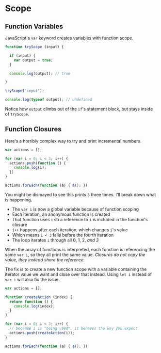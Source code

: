 # Scope

## Function Variables
JavaScript's `var` keyword creates variables with function scope.

```js
function tryScope (input) {

  if (input) {
    var output = true;
  }

  console.log(output); // true

}

tryScope('input');

console.log(typeof output); // undefined
```

Notice how `output` climbs out of the `if`'s statement block, but stays inside of `tryScope`.

## Function Closures
Here's a horribly complex way to try and print incremental numbers.

```js
var actions = [];

for (var i = 0; i < 3; i++) {
  actions.push(function () {
    console.log(i);
  })
}

actions.forEach(function (a) { a(); })
```

You might be dismayed to see this prints `3` three times. I'll break down what is happening.

- The `var i` is now a global variable because of function scoping
- Each iteration, an anonymous function is created
- That function uses `i` so a reference to `i` is included in the function's closure
- `i++` happens after each iteration, which changes `i`'s value
- Which means `i < 3` fails before the fourth iteration
- The loop iterates `i` through all 0, 1, 2, *and 3*

When the array of functions is interpreted, each function is referencing the same `var i`, so they all print the same value. *Closures do not copy the value, they instead share the reference.*

The fix is to create a new function scope with a variable containing the iterator value we want and close over that instead. Using `let i` instead of `var i` will also fix the issue.

```js
var actions = [];

function createAction (index) {
  return function () {
    console.log(index);
  }
}

for (var i = 0; i < 3; i++) {
  // because i is "being used", it behaves the way you expect
  actions.push(createAction(i));
}

actions.forEach(function (a) { a(); })
```
